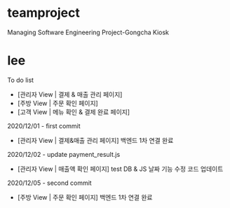 # teamproject
Managing Software Engineering Project-Gongcha Kiosk

# lee

To do list
- [관리자 View | 결제 & 매출 관리 페이지] 
- [주방 View | 주문 확인 페이지]
- [고객 View | 메뉴 확인 & 결제 완료 페이지]

2020/12/01 - first commit
- [관리자 View | 결제&매출 관리 페이지] 백엔드 1차 연결 완료 

2020/12/02 - update payment_result.js
- [관리자 View | 매출액 확인 페이지] test DB & JS 날짜 기능 수정 코드 업데이트

2020/12/05 - second commit
- [주방 View | 주문 확인 페이지] 백엔드 1차 연결 완료  